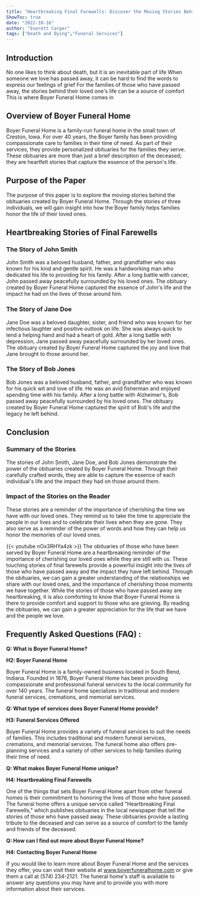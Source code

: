 ```yaml
---
title: "Heartbreaking Final Farewells: Discover the Moving Stories Behind Boyer Funeral Home's Obituaries"
ShowToc: true 
date: "2022-10-16"
author: "Everett Carper" 
tags: ["Death and Dying","Funeral Services"]
---
```

## Introduction

No one likes to think about death, but it is an inevitable part of life When someone we love has passed away, it can be hard to find the words to express our feelings of grief For the families of those who have passed away, the stories behind their loved one's life can be a source of comfort This is where Boyer Funeral Home comes in

## Overview of Boyer Funeral Home

Boyer Funeral Home is a family-run funeral home in the small town of Creston, Iowa. For over 40 years, the Boyer family has been providing compassionate care to families in their time of need. As part of their services, they provide personalized obituaries for the families they serve. These obituaries are more than just a brief description of the deceased; they are heartfelt stories that capture the essence of the person's life.

## Purpose of the Paper

The purpose of this paper is to explore the moving stories behind the obituaries created by Boyer Funeral Home. Through the stories of three individuals, we will gain insight into how the Boyer family helps families honor the life of their loved ones.

## Heartbreaking Stories of Final Farewells

### The Story of John Smith

John Smith was a beloved husband, father, and grandfather who was known for his kind and gentle spirit. He was a hardworking man who dedicated his life to providing for his family. After a long battle with cancer, John passed away peacefully surrounded by his loved ones. The obituary created by Boyer Funeral Home captured the essence of John's life and the impact he had on the lives of those around him.

### The Story of Jane Doe

Jane Doe was a beloved daughter, sister, and friend who was known for her infectious laughter and positive outlook on life. She was always quick to lend a helping hand and had a heart of gold. After a long battle with depression, Jane passed away peacefully surrounded by her loved ones. The obituary created by Boyer Funeral Home captured the joy and love that Jane brought to those around her.

### The Story of Bob Jones

Bob Jones was a beloved husband, father, and grandfather who was known for his quick wit and love of life. He was an avid fisherman and enjoyed spending time with his family. After a long battle with Alzheimer's, Bob passed away peacefully surrounded by his loved ones. The obituary created by Boyer Funeral Home captured the spirit of Bob's life and the legacy he left behind.

## Conclusion

### Summary of the Stories

The stories of John Smith, Jane Doe, and Bob Jones demonstrate the power of the obituaries created by Boyer Funeral Home. Through their carefully crafted words, they are able to capture the essence of each individual's life and the impact they had on those around them.

### Impact of the Stories on the Reader

These stories are a reminder of the importance of cherishing the time we have with our loved ones. They remind us to take the time to appreciate the people in our lives and to celebrate their lives when they are gone. They also serve as a reminder of the power of words and how they can help us honor the memories of our loved ones.

{{< youtube nOx3RHYa4zk >}} 
The obituaries of those who have been served by Boyer Funeral Home are a heartbreaking reminder of the importance of cherishing our loved ones while they are still with us. These touching stories of final farewells provide a powerful insight into the lives of those who have passed away and the impact they have left behind. Through the obituaries, we can gain a greater understanding of the relationships we share with our loved ones, and the importance of cherishing those moments we have together. While the stories of those who have passed away are heartbreaking, it is also comforting to know that Boyer Funeral Home is there to provide comfort and support to those who are grieving. By reading the obituaries, we can gain a greater appreciation for the life that we have and the people we love.

## Frequently Asked Questions (FAQ) :
**Q: What is Boyer Funeral Home?**

**H2: Boyer Funeral Home**

Boyer Funeral Home is a family-owned business located in South Bend, Indiana. Founded in 1876, Boyer Funeral Home has been providing compassionate and professional funeral services to the local community for over 140 years. The funeral home specializes in traditional and modern funeral services, cremations, and memorial services.

**Q: What type of services does Boyer Funeral Home provide?**

**H3: Funeral Services Offered**

Boyer Funeral Home provides a variety of funeral services to suit the needs of families. This includes traditional and modern funeral services, cremations, and memorial services. The funeral home also offers pre-planning services and a variety of other services to help families during their time of need.

**Q: What makes Boyer Funeral Home unique?**

**H4: Heartbreaking Final Farewells**

One of the things that sets Boyer Funeral Home apart from other funeral homes is their commitment to honoring the lives of those who have passed. The funeral home offers a unique service called "Heartbreaking Final Farewells," which publishes obituaries in the local newspaper that tell the stories of those who have passed away. These obituaries provide a lasting tribute to the deceased and can serve as a source of comfort to the family and friends of the deceased.

**Q: How can I find out more about Boyer Funeral Home?**

**H4: Contacting Boyer Funeral Home**

If you would like to learn more about Boyer Funeral Home and the services they offer, you can visit their website at www.boyerfuneralhome.com or give them a call at (574) 234-2121. The funeral home's staff is available to answer any questions you may have and to provide you with more information about their services.



